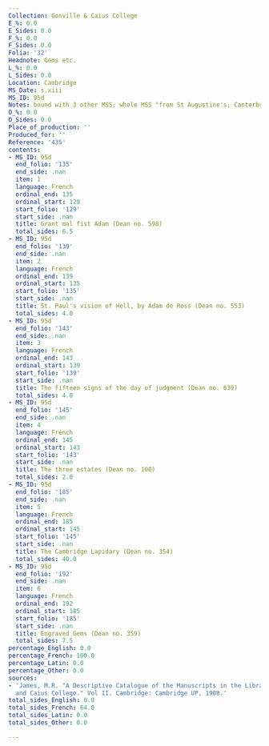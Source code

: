 ```yaml
---
Collection: Gonville & Caius College
E_%: 0.0
E_Sides: 0.0
F_%: 0.0
F_Sides: 0.0
Folia: '32'
Headnote: Gems etc.
L_%: 0.0
L_Sides: 0.0
Location: Cambridge
MS_Date: s.xiii
MS_ID: 95d
Notes: bound with 3 other MSS; whole MSS "from St Augustine's, Canterbury"
O_%: 0.0
O_Sides: 0.0
Place_of_production: ''
Produced_for: ''
Reference: '435'
contents:
- MS_ID: 95d
  end_folio: '135'
  end_side: .nan
  item: 1
  language: French
  ordinal_end: 135
  ordinal_start: 129
  start_folio: '129'
  start_side: .nan
  title: Grant mal fist Adam (Dean no. 598)
  total_sides: 6.5
- MS_ID: 95d
  end_folio: '139'
  end_side: .nan
  item: 2
  language: French
  ordinal_end: 139
  ordinal_start: 135
  start_folio: '135'
  start_side: .nan
  title: St. Paul's vision of Hell, by Adam de Ross (Dean no. 553)
  total_sides: 4.0
- MS_ID: 95d
  end_folio: '143'
  end_side: .nan
  item: 3
  language: French
  ordinal_end: 143
  ordinal_start: 139
  start_folio: '139'
  start_side: .nan
  title: The fifteen signs of the day of judgment (Dean no. 639)
  total_sides: 4.0
- MS_ID: 95d
  end_folio: '145'
  end_side: .nan
  item: 4
  language: French
  ordinal_end: 145
  ordinal_start: 143
  start_folio: '143'
  start_side: .nan
  title: The three estates (Dean no. 100)
  total_sides: 2.0
- MS_ID: 95d
  end_folio: '185'
  end_side: .nan
  item: 5
  language: French
  ordinal_end: 185
  ordinal_start: 145
  start_folio: '145'
  start_side: .nan
  title: The Cambridge Lapidary (Dean no. 354)
  total_sides: 40.0
- MS_ID: 95d
  end_folio: '192'
  end_side: .nan
  item: 6
  language: French
  ordinal_end: 192
  ordinal_start: 185
  start_folio: '185'
  start_side: .nan
  title: Engraved Gems (Dean no. 359)
  total_sides: 7.5
percentage_English: 0.0
percentage_French: 100.0
percentage_Latin: 0.0
percentage_Other: 0.0
sources:
- 'James, M.R. "A Descriptive Catalogue of the Manuscripts in the Library of Gonville
  and Caius College." Vol II. Cambridge: Cambridge UP, 1908.'
total_sides_English: 0.0
total_sides_French: 64.0
total_sides_Latin: 0.0
total_sides_Other: 0.0

---
```

